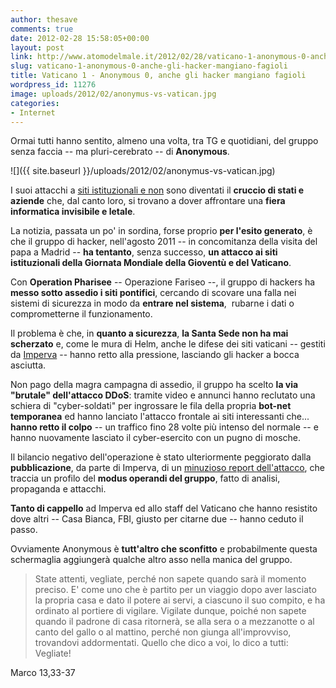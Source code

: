 ```yaml
---
author: thesave
comments: true
date: 2012-02-28 15:58:05+00:00
layout: post
link: http://www.atomodelmale.it/2012/02/28/vaticano-1-anonymous-0-anche-gli-hacker-mangiano-fagioli/
slug: vaticano-1-anonymous-0-anche-gli-hacker-mangiano-fagioli
title: Vaticano 1 - Anonymous 0, anche gli hacker mangiano fagioli
wordpress_id: 11276
image: uploads/2012/02/anonymus-vs-vatican.jpg
categories:
- Internet
---
```


Ormai tutti hanno sentito, almeno una volta, tra TG e quotidiani, del gruppo senza faccia -- ma pluri-cerebrato -- di **Anonymous**.

![]({{ site.baseurl }}/uploads/2012/02/anonymus-vs-vatican.jpg)

I suoi attacchi a [siti istituzionali e non](/2012/01/23/megaupload-filesonic-e-la-crociata-di-anonymous-pirateria/) sono diventati il **cruccio di stati e aziende** che, dal canto loro, si trovano a dover affrontare una **fiera informatica invisibile e letale**.

La notizia, passata un po' in sordina, forse proprio **per l'esito generato**, è che il gruppo di hacker, nell'agosto 2011 -- in concomitanza della visita del papa a Madrid -- **ha tentanto**, senza successo, **un attacco ai siti istituzionali della Giornata Mondiale della Gioventù e del Vaticano**.

Con **Operation Pharisee** -- Operazione Fariseo --, il gruppo di hackers ha **messo sotto assedio i siti pontifici**, cercando di scovare una falla nei sistemi di sicurezza in modo da **entrare nel sistema**,  rubarne i dati o comprometterne il funzionamento.

Il problema è che, in **quanto a sicurezza**, **la Santa Sede non ha mai scherzato** e, come le mura di Helm, anche le difese dei siti vaticani -- gestiti da [Imperva](http://www.imperva.com/) -- hanno retto alla pressione, lasciando gli hacker a bocca asciutta.

Non pago della magra campagna di assedio, il gruppo ha scelto **la via "brutale" dell'attacco DDoS**: tramite video e annunci hanno reclutato una schiera di "cyber-soldati" per ingrossare le fila della propria **bot-net temporanea** ed hanno lanciato l'attacco frontale ai siti interessanti che... **hanno retto il colpo** -- un traffico fino 28 volte più intenso del normale -- e hanno nuovamente lasciato il cyber-esercito con un pugno di mosche.

Il bilancio negativo dell'operazione è stato ulteriormente peggiorato dalla **pubblicazione**, da parte di Imperva, di un [minuzioso report dell'attacco](http://www.imperva.com/docs/HII_The_Anatomy_of_an_Anonymous_Attack.pdf), che traccia un profilo del **modus operandi del gruppo**, fatto di analisi, propaganda e attacchi.

**Tanto di cappello** ad Imperva ed allo staff del Vaticano che hanno resistito dove altri -- Casa Bianca, FBI, giusto per citarne due -- hanno ceduto il passo.

Ovviamente Anonymous è **tutt'altro che sconfitto** e probabilmente questa schermaglia aggiungerà qualche altro asso nella manica del gruppo.

<blockquote>State attenti, vegliate, perché non sapete quando sarà il momento preciso. E' come uno che è partito per un viaggio dopo aver lasciato la propria casa e dato il potere ai servi, a ciascuno il suo compito, e ha ordinato al portiere di vigilare. Vigilate dunque, poiché non sapete quando il padrone di casa ritornerà, se alla sera o a mezzanotte o al canto del gallo o al mattino, perché non giunga all'improvviso, trovandovi addormentati. Quello che dico a voi, lo dico a tutti: Vegliate!</blockquote>

Marco 13,33-37
